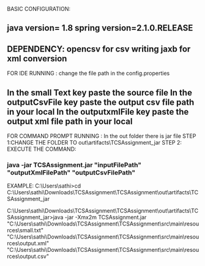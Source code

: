 BASIC CONFIGURATION:

java version= 1.8
spring version=2.1.0.RELEASE
------------------------------------------------------------------------------------------
DEPENDENCY:
opencsv for csv writing
jaxb for xml conversion
-------------------------------------------------------------------------------------------
FOR IDE RUNNING :
 change the file path in the config.properties
 
In the small Text key paste the source file
In the outputCsvFile key paste the output csv file path in your local
In the outputxmlFile key paste the output xml file path in your local
------------------------------------------------------------------------------------------
FOR COMMAND PROMPT RUNNING :
In the out folder there is jar file
STEP 1:CHANGE THE FOLDER TO out\artifacts\TCSAssignment_jar
STEP 2: EXECUTE THE COMMAND:

### **java -jar TCSAssignment.jar "inputFilePath" "outputXmlFilePath" "outputCsvFilePath"**





EXAMPLE:
C:\Users\sathi>cd C:\Users\sathi\Downloads\TCSAssignment\TCSAssignment\out\artifacts\TCSAssignment_jar

C:\Users\sathi\Downloads\TCSAssignment\TCSAssignment\out\artifacts\TCSAssignment_jar>java -jar -Xmx2m TCSAssignment.jar "C:\Users\sathi\Downloads\TCSAssignment\TCSAssignment\src\main\resources\small.txt" "C:\Users\sathi\Downloads\TCSAssignment\TCSAssignment\src\main\resources\output.xml" "C:\Users\sathi\Downloads\TCSAssignment\TCSAssignment\src\main\resources\output.csv"
